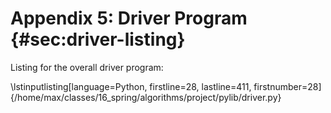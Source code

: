 # Appendix 5: Driver Program {#sec:driver-listing}

Listing for the overall driver program:

\lstinputlisting[language=Python, firstline=28, lastline=411, firstnumber=28]{/home/max/classes/16_spring/algorithms/project/pylib/driver.py}



